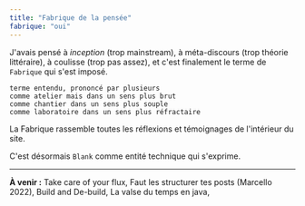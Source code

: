 ```yaml
---
title: "Fabrique de la pensée"
fabrique: "oui"
---
```


J'avais pensé à *inception* (trop mainstream), à méta-discours (trop théorie littéraire), à coulisse (trop pas assez), et c'est finalement le terme de `Fabrique` qui s'est imposé. 

    terme entendu, prononcé par plusieurs
    comme atelier mais dans un sens plus brut
    comme chantier dans un sens plus souple
    comme laboratoire dans un sens plus réfractaire

La Fabrique rassemble toutes les réflexions et témoignages de l'intérieur du site. 

C'est désormais `Blank` comme entité technique qui s'exprime.

---

**À venir :** Take care of your flux, Faut les structurer tes posts (Marcello 2022), Build and De-build, La valse du temps en java,